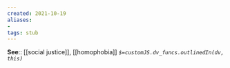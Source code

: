 ```yaml
---
created: 2021-10-19
aliases:
- 
tags: stub
---
```


**See**:: [[social justice]], [[homophobia]]
*`$=customJS.dv_funcs.outlinedIn(dv, this)`*
